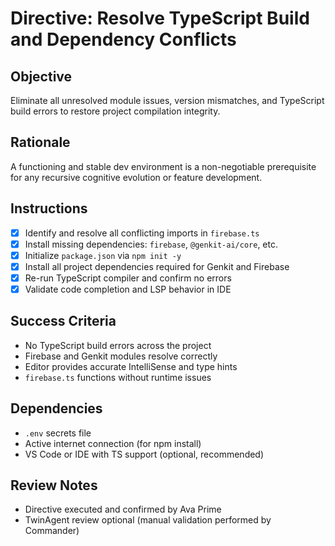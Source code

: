 # Directive: Resolve TypeScript Build and Dependency Conflicts

## Objective
Eliminate all unresolved module issues, version mismatches, and TypeScript build errors to restore project compilation integrity.

## Rationale
A functioning and stable dev environment is a non-negotiable prerequisite for any recursive cognitive evolution or feature development.

## Instructions
- [x] Identify and resolve all conflicting imports in `firebase.ts`
- [x] Install missing dependencies: `firebase`, `@genkit-ai/core`, etc.
- [x] Initialize `package.json` via `npm init -y`
- [x] Install all project dependencies required for Genkit and Firebase
- [x] Re-run TypeScript compiler and confirm no errors
- [x] Validate code completion and LSP behavior in IDE

## Success Criteria
- No TypeScript build errors across the project
- Firebase and Genkit modules resolve correctly
- Editor provides accurate IntelliSense and type hints
- `firebase.ts` functions without runtime issues

## Dependencies
- `.env` secrets file
- Active internet connection (for npm install)
- VS Code or IDE with TS support (optional, recommended)

## Review Notes
- Directive executed and confirmed by Ava Prime
- TwinAgent review optional (manual validation performed by Commander)

